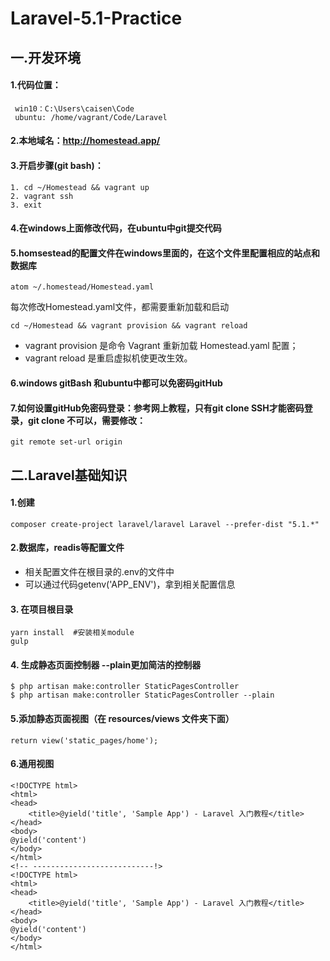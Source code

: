 # Laravel-5.1-Practice

## 一.开发环境

#### 1.代码位置：
     win10：C:\Users\caisen\Code
     ubuntu: /home/vagrant/Code/Laravel

#### 2.本地域名：http://homestead.app/

#### 3.开启步骤(git bash)：
    1. cd ~/Homestead && vagrant up
    2. vagrant ssh
    3. exit

#### 4.在windows上面修改代码，在ubuntu中git提交代码

#### 5.homsestead的配置文件在windows里面的，在这个文件里配置相应的站点和数据库
    atom ~/.homestead/Homestead.yaml
每次修改Homestead.yaml文件，都需要重新加载和启动

    cd ~/Homestead && vagrant provision && vagrant reload

* vagrant provision 是命令 Vagrant 重新加载 Homestead.yaml 配置；
* vagrant reload 是重启虚拟机使更改生效。

#### 6.windows gitBash 和ubuntu中都可以免密码gitHub

#### 7.如何设置gitHub免密码登录：参考网上教程，只有git clone SSH才能密码登录，git clone 不可以，需要修改：

    git remote set-url origin

    
## 二.Laravel基础知识

#### 1.创建


```
composer create-project laravel/laravel Laravel --prefer-dist "5.1.*"
```

#### 2.数据库，readis等配置文件
   * 相关配置文件在根目录的.env的文件中
   * 可以通过代码getenv('APP_ENV')，拿到相关配置信息
   
#### 3. 在项目根目录

    yarn install  #安装相关module
    gulp 
    
#### 4. 生成静态页面控制器 --plain更加简洁的控制器
    $ php artisan make:controller StaticPagesController
    $ php artisan make:controller StaticPagesController --plain
    
#### 5.添加静态页面视图（在 resources/views 文件夹下面）
    return view('static_pages/home');
    
#### 6.通用视图

```
<!DOCTYPE html>
<html>
<head>
    <title>@yield('title', 'Sample App') - Laravel 入门教程</title>
</head>
<body>
@yield('content')
</body>
</html>
<!-- ---------------------------!>
<!DOCTYPE html>
<html>
<head>
    <title>@yield('title', 'Sample App') - Laravel 入门教程</title>
</head>
<body>
@yield('content')
</body>
</html>


```

    

    

    